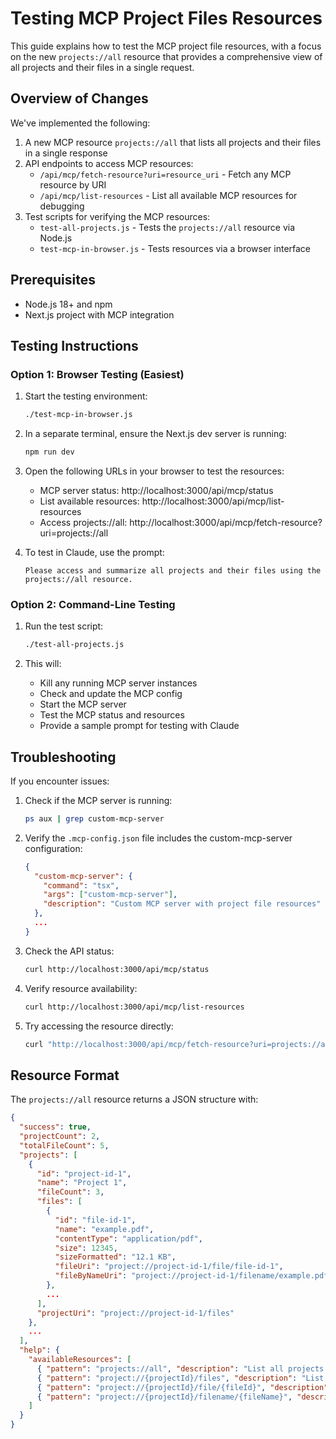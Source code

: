 # Testing MCP Project Files Resources

This guide explains how to test the MCP project file resources, with a focus on the new `projects://all` resource that provides a comprehensive view of all projects and their files in a single request.

## Overview of Changes

We've implemented the following:

1. A new MCP resource `projects://all` that lists all projects and their files in a single response
2. API endpoints to access MCP resources:
   - `/api/mcp/fetch-resource?uri=resource_uri` - Fetch any MCP resource by URI
   - `/api/mcp/list-resources` - List all available MCP resources for debugging
3. Test scripts for verifying the MCP resources:
   - `test-all-projects.js` - Tests the `projects://all` resource via Node.js
   - `test-mcp-in-browser.js` - Tests resources via a browser interface

## Prerequisites

- Node.js 18+ and npm
- Next.js project with MCP integration

## Testing Instructions

### Option 1: Browser Testing (Easiest)

1. Start the testing environment:
   ```bash
   ./test-mcp-in-browser.js
   ```

2. In a separate terminal, ensure the Next.js dev server is running:
   ```bash
   npm run dev
   ```

3. Open the following URLs in your browser to test the resources:
   - MCP server status: http://localhost:3000/api/mcp/status
   - List available resources: http://localhost:3000/api/mcp/list-resources
   - Access projects://all: http://localhost:3000/api/mcp/fetch-resource?uri=projects://all

4. To test in Claude, use the prompt:
   ```
   Please access and summarize all projects and their files using the projects://all resource.
   ```

### Option 2: Command-Line Testing

1. Run the test script:
   ```bash
   ./test-all-projects.js
   ```

2. This will:
   - Kill any running MCP server instances
   - Check and update the MCP config
   - Start the MCP server
   - Test the MCP status and resources
   - Provide a sample prompt for testing with Claude

## Troubleshooting

If you encounter issues:

1. Check if the MCP server is running:
   ```bash
   ps aux | grep custom-mcp-server
   ```

2. Verify the `.mcp-config.json` file includes the custom-mcp-server configuration:
   ```json
   {
     "custom-mcp-server": {
       "command": "tsx",
       "args": ["custom-mcp-server"],
       "description": "Custom MCP server with project file resources"
     },
     ...
   }
   ```

3. Check the API status:
   ```bash
   curl http://localhost:3000/api/mcp/status
   ```

4. Verify resource availability:
   ```bash 
   curl http://localhost:3000/api/mcp/list-resources
   ```

5. Try accessing the resource directly:
   ```bash
   curl "http://localhost:3000/api/mcp/fetch-resource?uri=projects://all"
   ```

## Resource Format

The `projects://all` resource returns a JSON structure with:

```json
{
  "success": true,
  "projectCount": 2,
  "totalFileCount": 5,
  "projects": [
    {
      "id": "project-id-1",
      "name": "Project 1",
      "fileCount": 3,
      "files": [
        {
          "id": "file-id-1",
          "name": "example.pdf",
          "contentType": "application/pdf",
          "size": 12345,
          "sizeFormatted": "12.1 KB",
          "fileUri": "project://project-id-1/file/file-id-1",
          "fileByNameUri": "project://project-id-1/filename/example.pdf"
        },
        ...
      ],
      "projectUri": "project://project-id-1/files"
    },
    ...
  ],
  "help": {
    "availableResources": [
      { "pattern": "projects://all", "description": "List all projects and their files" },
      { "pattern": "project://{projectId}/files", "description": "List all files in a specific project" },
      { "pattern": "project://{projectId}/file/{fileId}", "description": "Get file content by ID" },
      { "pattern": "project://{projectId}/filename/{fileName}", "description": "Get file content by name" }
    ]
  }
}
``` 